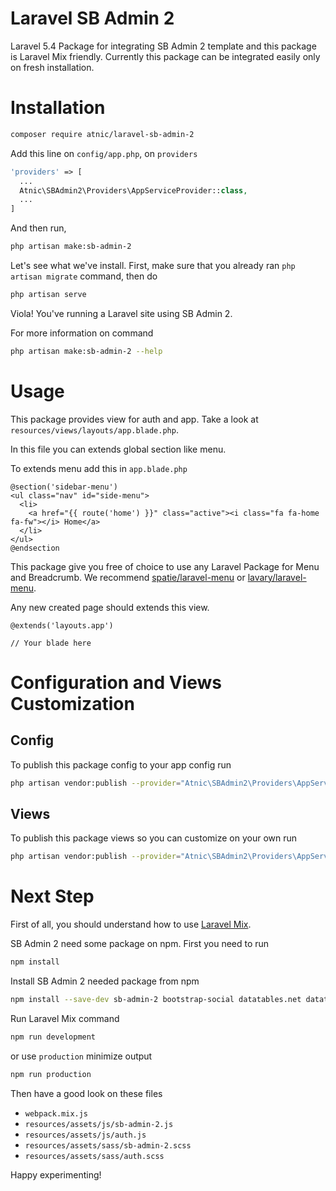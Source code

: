 # Laravel SB Admin 2
Laravel 5.4 Package for integrating SB Admin 2 template and this package is Laravel Mix friendly. Currently this package can be integrated easily only on fresh installation.

# Installation
```bash
composer require atnic/laravel-sb-admin-2
```
Add this line on ```config/app.php```, on  ```providers```
```php
'providers' => [
  ...
  Atnic\SBAdmin2\Providers\AppServiceProvider::class,
  ...
]
```
And then run,
```bash
php artisan make:sb-admin-2
```
Let's see what we've install. First, make sure that you already ran ```php artisan migrate``` command, then do
```bash
php artisan serve
```
Viola! You've running a Laravel site using SB Admin 2.

For more information on command
```bash
php artisan make:sb-admin-2 --help
```

# Usage
This package provides view for auth and app. Take a look at ```resources/views/layouts/app.blade.php```.

In this file you can extends global section like menu.

To extends menu add this in ```app.blade.php```
```blade
@section('sidebar-menu')
<ul class="nav" id="side-menu">
  <li>
    <a href="{{ route('home') }}" class="active"><i class="fa fa-home fa-fw"></i> Home</a>
  </li>
</ul>
@endsection
```

This package give you free of choice to use any Laravel Package for Menu and Breadcrumb. We recommend [spatie/laravel-menu](https://github.com/spatie/laravel-menu) or [lavary/laravel-menu](https://github.com/lavary/laravel-menu).

Any new created page should extends this view.
```blade
@extends('layouts.app')

// Your blade here
```

# Configuration and Views Customization
## Config
To publish this package config to your app config run
```bash
php artisan vendor:publish --provider="Atnic\SBAdmin2\Providers\AppServiceProvider" --tag="config"
```
## Views
To publish this package views so you can customize on your own run
```bash
php artisan vendor:publish --provider="Atnic\SBAdmin2\Providers\AppServiceProvider" --tag="views"
```

# Next Step
First of all, you should understand how to use [Laravel Mix](https://laravel.com/docs/5.4/mix).

SB Admin 2 need some package on npm. First you need to run
```bash
npm install
```

Install SB Admin 2 needed package from npm
```bash
npm install --save-dev sb-admin-2 bootstrap-social datatables.net datatables.net-bs datatables.net-responsive datatables.net-responsive-bs font-awesome metismenu morris.js startbootstrap-sb-admin-2
```

Run Laravel Mix command
```bash
npm run development
```
or use ```production``` minimize output
```bash
npm run production
```

Then have a good look on these files
- ```webpack.mix.js```
- ```resources/assets/js/sb-admin-2.js```
- ```resources/assets/js/auth.js```
- ```resources/assets/sass/sb-admin-2.scss```
- ```resources/assets/sass/auth.scss```

Happy experimenting!
